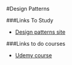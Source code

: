 #Design Patterns

###Links To Study

- [Design patterns site](http://www.designpatternsingo.com/)

###Links to do courses

- [Udemy course](https://www.udemy.com/course/learning-pathgo-concurrency-and-design-patterns-for-gophers/?utm_source=adwords&utm_medium=udemyads&utm_campaign=LongTail_la.EN_cc.ROW&utm_content=deal4584&utm_term=_._ag_77879424134_._ad_437497333833_._kw__._de_c_._dm__._pl__._ti_dsa-1007766171312_._li_1000126_._pd__._&matchtype=b&gclid=Cj0KCQjwweyFBhDvARIsAA67M72C7aox5HfpGcOKDRScwtumFr1VYta-cNc9qK_u8EpCBdPDzSN83qMaAvJLEALw_wcB)